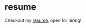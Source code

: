 # resume
Checkout my [resume](https://github.com/anshulahuja98/resume/blob/master/Anshul%20Ahuja.pdf), open for hiring!

